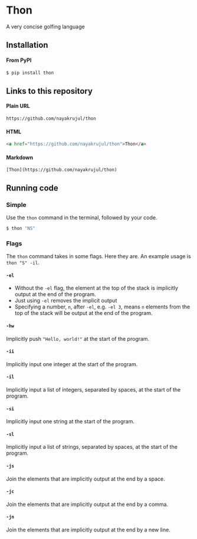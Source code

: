 # Thon

A very concise golfing language

## Installation

#### From PyPI

```zsh
$ pip install thon
```

## Links to this repository

#### Plain URL

```
https://github.com/nayakrujul/thon
```

#### HTML

```html
<a href="https://github.com/nayakrujul/thon">Thon</a>
```

#### Markdown

```
[Thon](https://github.com/nayakrujul/thon)
```

## Running code

### Simple

Use the `thon` command in the terminal, followed by your code.

```zsh
$ thon "NS"
```

### Flags

The `thon` command takes in some flags. Here they are. An example usage is `thon "S" -il`.

#### `-el`

* Without the `-el` flag, the element at the top of the stack is implicitly output at the end of the program.
* Just using `-el` removes the implicit output
* Specifying a number, `n`, after `-el`, e.g. `-el 3`, means `n` elements from the top of the stack will be output at the end of the program.

#### `-hw`

Implicitly push `"Hello, world!"` at the start of the program.

#### `-ii`

Implicitly input one integer at the start of the program.

#### `-il`

Implicitly input a list of integers, separated by spaces, at the start of the program.

#### `-si`

Implicitly input one string at the start of the program.

#### `-sl`

Implicitly input a list of strings, separated by spaces, at the start of the program.

#### `-js`

Join the elements that are implicitly output at the end by a space.

#### `-jc`

Join the elements that are implicitly output at the end by a comma.

#### `-jn`

Join the elements that are implicitly output at the end by a new line.
